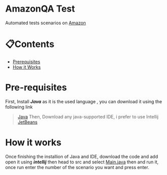 # AmazonQA Test
Automated tests scenarios on [Amazon](https://www.amazon.com/)

# 📋Contents
- [Prerequisites](#prerequisites)
- [How it Works](#how-it-works)


# Pre-requisites
First, Install ***Java*** as it is the used language , you can download it using the following link
> [Java](https://www.java.com/)
Then, Download any java-supported IDE, i prefer to use Intellij
> [JetBeans](https://www.jetbrains.com/idea/)

 # How it works
 Once finishing the installion of Java and IDE, download the code and add open it using ***intellij*** then head to 
 src and select [Main.java](src/main/java/org/example/Main.java) then and run it, once run enter the number of the scenario you want and press enter.

